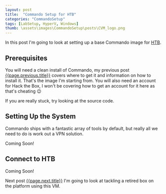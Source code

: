 ```yaml
---
layout: post
title:  "Commando Setup for HTB"
categories: "CommandoSetup"
tags: [LabSetup, HyperV, Windows]
thumb: \assets\images\CommandoSetup\posts\CVM_logo.png
---
```



In this post I'm going to look at setting up a base Commando image for [HTB](https://www.hackthebox.eu/home).

## Prerequisites

You will need a clean install of Commando, my previous post [{{page.previous.title}}]({{page.previous.url}}) covers where to get it and information on how to install it. That's the image I'm starting from. You will also need an account for Hack the Box, I won't be covering how to get an account for it here as that's cheating &#128521; 

If you are really stuck, try looking at the source code.     

## Setting Up the System

Commando ships with a fantastic array of tools by default, but really all we need to do is work out a VPN solution.

Coming Soon!

## Connect to HTB

Coming Soon!


Next post [{{page.next.title}}]({{page.next.url}}) I'm going to look at tackling a retired box on the platform using this VM.
